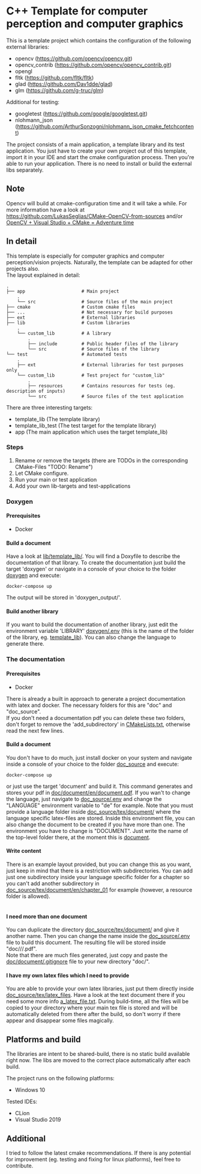 # C++ Template for computer perception and computer graphics

This is a template project which contains the configuration of
the following external libraries:
- opencv (https://github.com/opencv/opencv.git)
- opencv_contrib (https://github.com/opencv/opencv_contrib.git)
- opengl
- fltk (https://github.com/fltk/fltk)
- glad (https://github.com/Dav1dde/glad)
- glm (https://github.com/g-truc/glm)

Additional for testing:
- googletest (https://github.com/google/googletest.git)
- nlohmann_json (https://github.com/ArthurSonzogni/nlohmann_json_cmake_fetchcontent)

The project consists of a main application, a template library and its test application.
You just have to create your own project out of this template, import it in your IDE and start the cmake configuration
process. Then you're able to run your application.
There is no need to install or build the external libs separately.

## Note
Opencv will build at cmake-configuration time and it will take a while. For more information
have a look at<br>
https://github.com/LukasSeglias/CMake-OpenCV-from-sources and/or <br>
[OpenCV + Visual Studio + CMake = Adventure time](http://www.graymatterdeveloper.com/2019/12/25/opencv-and-cmake-in-cpp/)

## In detail
This template is especially for computer graphics and computer perception/vision projects.
Naturally, the template can be adapted for other projects also.<br>
The layout explained in detail:
```
.
├── app                     # Main project
    .
    └── src                 # Source files of the main project
├── cmake                   # Custom cmake files
├── ...                     # Not necessary for build purposes
├── ext                     # External libraries
├── lib                     # Custom libraries
    .
    └── custom_lib          # A library
        .
        ├── include         # Public header files of the library
        └── src             # Source files of the library
└── test                    # Automated tests
    .
    ├── ext                 # External libraries for test purposes only
    └── custom_lib          # Test project for "custom_lib"
        .
        ├── resources       # Contains resources for tests (eg. description of inputs)
        └── src             # Source files of the test application
```
There are three interesting targets:
- template_lib (The template library)
- template_lib_test (The test target for the template library)
- app (The main application which uses the target template_lib)

### Steps
1. Rename or remove the targets (there are TODOs in the corresponding CMake-Files "TODO: Rename")
2. Let CMake configure.
3. Run your main or test application
4. Add your own lib-targets and test-applications

### Doxygen
#### Prerequisites
- Docker

#### Build a document
Have a look at [lib/template_lib/](lib/template_lib). You will find a Doxyfile to describe the
documentation of that library. To create the documentation just build the target 'doxygen' or 
navigate in a console of your choice to the folder [doxygen](doxygen) and execute:
```
docker-compose up
```
The output will be stored in 'doxygen_output/<name-of-library>'.

#### Build another library
If you want to build the documentation of another library, just edit the environment
variable 'LIBRARY' [doxygen/.env](doxygen/.env) (this is the name of the folder of the library, eg. [template_lib](lib/template_lib)).
You can also change the language to generate there.

### The documentation
#### Prerequisites
- Docker

There is already a built in approach to generate a project documentation with
latex and docker. The necessary folders for this are "doc" and "doc_source".<br>
If you don't need a documentation pdf you can delete these two folders, don't forget to
remove the 'add_subdirectory' in [CMakeLists.txt](CMakeLists.txt), otherwise
read the next few lines.<br>

#### Build a document
You don't have to do much, just install docker on your system and navigate inside a console of your choice to
the folder [doc_source](doc_source) and execute:<br>
```
docker-compose up
```
or just use the target 'document' and build it.
This command generates and stores your pdf in [doc/document/en/document.pdf](doc/document/en/document.pdf).
If you wan't to change the language, just navigate to [doc_source/.env](doc_source/.env) and change the "LANGUAGE"
environment variable to "de" for example. Note that you must provide a language folder inside [doc_source/tex/document/](doc_source/tex/document)
where the language specific latex-files are stored. Inside this environment file, you can also change the document to
be created if you have more than one. The environment you have to change is "DOCUMENT". Just write the name of the
top-level folder there, at the moment this is [document](doc_source/tex/document).

#### Write content
There is an example layout provided, but you can change this as you want, just keep in mind
that there is a restriction with subdirectories. You can add just one subdirectory inside your language specific folder for
a chapter so you can't add another subdirectory in [doc_source/tex/document/en/chapter_01](doc_source/tex/document/en/chapter_01) for example
(however, a resource folder is allowed).<br><br>

#### I need more than one document
You can duplicate the directory [doc_source/tex/document/](doc_source/tex/document) and give it another name.
Then you can change the name inside the [doc_source/.env](doc_source/.env) file to build this document.
The resulting file will be stored inside "doc/<your-name>/<your-language>/<your-main-latex-file-name>.pdf".<br>
Note that there are much files generated, just copy and paste the [doc/document/.gitignore](doc/document/.gitignore)
file to your new directory "doc/<your-name>".

#### I have my own latex files which I need to provide
You are able to provide your own latex libraries, just put them directly inside [doc_source/tex/latex_files](doc_source/tex/latex_files).
Have a look at the text document there if you need some more info [a_latex_file.txt](doc_source/tex/latex_files/a_latex_file.txt).
During build-time, all the files will be copied to your directory where your main tex file is stored and will be automatically deleted from there after the build,
so don't worry if there appear and disappear some files magically.

## Platforms and build
The libraries are intent to be shared-build, there is no static build available right now.
The libs are moved to the correct place automatically after each build.

The project runs on the following platforms:
- Windows 10

Tested IDEs:
- CLion
- Visual Studio 2019

## Additional
I tried to follow the latest cmake recommendations. If there is any potential for improvement
(eg. testing and fixing for linux platforms), feel free to contribute.
